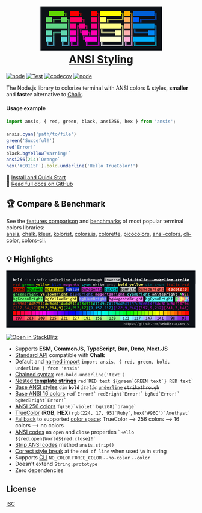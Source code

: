 <div align="center">
  <h1 align="center">
    <a href="https://github.com/webdiscus/ansis">
      <img width="323" src="docs/img/ansis-logo.png" alt="ansis"><br>
      ANSI Styling
    </a>
  </h1>
</div>

[![node](https://img.shields.io/node/v/ansis)](https://nodejs.org)
[![Test](https://github.com/webdiscus/ansis/actions/workflows/test.yml/badge.svg)](https://github.com/webdiscus/ansis/actions/workflows/test.yml)
[![codecov](https://codecov.io/gh/webdiscus/ansis/branch/master/graph/badge.svg?token=H7SFJONX1X)](https://codecov.io/gh/webdiscus/ansis)
[![node](https://img.shields.io/npm/dm/ansis)](https://www.npmjs.com/package/ansis)

The Node.js library to colorize terminal with ANSI colors & styles, **smaller** and **faster** alternative to [Chalk][chalk].

#### Usage example

```js
import ansis, { red, green, black, ansi256, hex } from 'ansis';

ansis.cyan('path/to/file')
green('Succeful!')
red`Error!`
black.bgYellow`Warning!`
ansi256(214)`Orange`
hex('#E0115F').bold.underline('Hello TrueColor!')
```

🚀 [Install and Quick Start](https://github.com/webdiscus/ansis#install)\
📖 [Read full docs on GitHub][ansis]

## 🏆 Compare & Benchmark

See the [features comparison](https://github.com/webdiscus/ansis#compare) and [benchmarks](https://github.com/webdiscus/ansis#benchmark) of most popular terminal colors libraries:\
[ansis][ansis], [chalk][chalk], [kleur][kleur], [kolorist][kolorist], [colors.js][colors.js], [colorette][colorette], [picocolors][picocolors], [ansi-colors][ansi-colors], [cli-color][cli-color], [colors-cli][colors-cli].

## 💡 Highlights

![ANSI demo](docs/img/ansis-demo.png)

[![Open in StackBlitz](https://developer.stackblitz.com/img/open_in_stackblitz.svg)](https://stackblitz.com/edit/stackblitz-starters-gs2gve?file=index.js)

- Supports **ESM**, **CommonJS**, **TypeScript**, **Bun**, **Deno**, **Next.JS**
- [Standard API](https://github.com/webdiscus/ansis#base-colors) compatible with **Chalk**
- Default and [named import](https://github.com/webdiscus/ansis#named-import) `import ansis, { red, green, bold, underline } from 'ansis'`
- [Chained syntax](https://github.com/webdiscus/ansis#chained-syntax) `red.bold.underline('text')`
- [Nested **template strings**](https://github.com/webdiscus/ansis#nested-syntax) ``` red`RED text ${green`GREEN text`} RED text` ```
- [Base ANSI styles](https://github.com/webdiscus/ansis#base-colors) `dim` **`bold`** _`italic`_ <u>`underline`</u> <s>`strikethrough`</s>
- [Base ANSI 16 colors](https://github.com/webdiscus/ansis#base-colors) ``` red`Error!` ``` ``` redBright`Error!` ``` ``` bgRed`Error!` ``` ``` bgRedBright`Error!` ```
- [ANSI 256 colors](https://github.com/webdiscus/ansis#256-colors) ``` fg(56)`violet` ``` ``` bg(208)`orange` ```
- [TrueColor](https://github.com/webdiscus/ansis#truecolor) (**RGB**, **HEX**) ``` rgb(224, 17, 95)`Ruby` ```, ``` hex('#96C')`Amethyst` ```
- [Fallback](https://github.com/webdiscus/ansis#fallback) to supported [color space](https://github.com/webdiscus/ansis#color-support): TrueColor —> 256 colors —> 16 colors —> no
  colors
- [ANSI codes](https://github.com/webdiscus/ansis#escape-codes) as `open` and `close` properties ``` `Hello ${red.open}World${red.close}!` ```
- [Strip ANSI codes](https://github.com/webdiscus/ansis#strip) method `ansis.strip()`
- [Correct style break](https://github.com/webdiscus/ansis#new-line) at the `end of line` when used `\n` in string
- Supports [CLI](https://github.com/webdiscus/ansis#cli-vars) `NO_COLOR` `FORCE_COLOR` `--no-color` `--color`
- Doesn't extend `String.prototype`
- Zero dependencies

## License

[ISC](https://github.com/webdiscus/ansis/blob/master/LICENSE)

[colors.js]: https://github.com/Marak/colors.js

[colorette]: https://github.com/jorgebucaran/colorette

[picocolors]: https://github.com/alexeyraspopov/picocolors

[cli-color]: https://github.com/medikoo/cli-color

[colors-cli]: https://github.com/jaywcjlove/colors-cli

[ansi-colors]: https://github.com/doowb/ansi-colors

[kleur]: https://github.com/lukeed/kleur

[kolorist]: https://github.com/marvinhagemeister/kolorist

[chalk]: https://github.com/chalk/chalk

[ansis]: https://github.com/webdiscus/ansis
